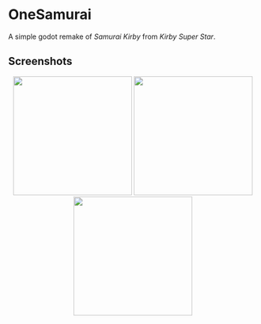 # OneSamurai
A simple godot remake of *Samurai Kirby* from *Kirby Super Star*.

## Screenshots
<div align="center">
  <img height="240" src="https://user-images.githubusercontent.com/48599206/179881637-47a37935-ae26-40ee-9d65-d80356032b4d.png" />
  <img height="240" src="https://user-images.githubusercontent.com/48599206/179881720-da891f29-fbd1-4767-8454-6d6e48abff8c.png" />
  <img height="240" src="https://user-images.githubusercontent.com/48599206/180319866-d8932b40-8ff8-4f77-82ae-3c44868bcdfd.png" />
</div>
